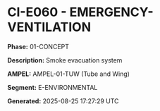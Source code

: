 # CI-E060 - EMERGENCY-VENTILATION

**Phase:** 01-CONCEPT

**Description:** Smoke evacuation system

**AMPEL:** AMPEL-01-TUW (Tube and Wing)

**Segment:** E-ENVIRONMENTAL

**Generated:** 2025-08-25 17:27:29 UTC
